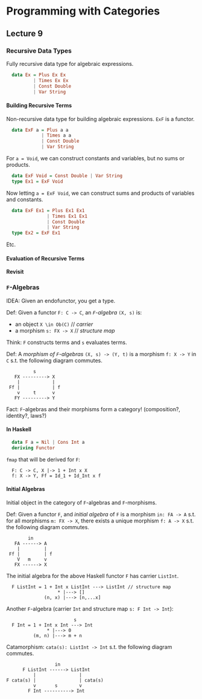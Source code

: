 # Programming with Categories
## Lecture 9

### Recursive Data Types
Fully recursive data type for algebraic expressions.

```haskell
  data Ex = Plus Ex Ex
          | Times Ex Ex
          | Const Double
          | Var String
```
#### Building Recursive Terms
Non-recursive data type for building algebraic expressions. `ExF` is a functor.
```haskell
  data ExF a = Plus a a
             | Times a a
             | Const Double
             | Var String
```

For `a = Void`, we can construct constants and variables, but no sums or products.
```haskell
  data ExF Void = Const Double | Var String
  type Ex1 = ExF Void
```

Now letting `a = ExF Void`, we can construct sums and products of variables and constants.
```haskell
  data ExF Ex1 = Plus Ex1 Ex1
               | Times Ex1 Ex1
               | Const Double
               | Var String
  type Ex2 = ExF Ex1
```

Etc.

#### Evaluation of Recursive Terms
**Revisit**

### `F`-Algebras
IDEA: Given an endofunctor, you get a type.

Def: Given a functor `F: C -> C`, an *`F`-algebra* `(X, s)` is:
  - an object `X \in Ob(C)` // *carrier*
  - a morphism `s: FX -> X` // *structure map*

Think: `F` constructs terms and `s` evaluates terms.

Def: A *morphism of `F`-algebras* `(X, s) -> (Y, t)` is a morphism `f: X -> Y` in `C` s.t. the following diagram commutes.
```
          s
   FX ---------> X
    |            |
 Ff |            | f
    v     t      v
   FY ---------> Y
```

Fact: `F`-algebras and their morphisms form a category! (composition?, identity?, laws?)

#### In Haskell
```haskell
  data F a = Nil | Cons Int a
  deriving Functor
```

`fmap` that will be derived for `F`:
```
  F: C -> C, X |-> 1 + Int x X
  f: X -> Y, Ff = Id_1 + Id_Int x f
```

#### Initial Algebras
Initial object in the category of `F`-algebras and `F`-morphisms.

Def: Given a functor `F`, and *initial algebra* of `F` is a morphism `in: FA -> A` s.t. for all morphisms `m: FX -> X`, there exists a unique morphism `f: A -> X` s.t. the following diagram commutes.
```
        in
   FA ------> A
    |         |
 Ff |         | f
    V   m     v
   FX ------> X
```

The initial algebra for the above Haskell functor `F` has carrier `ListInt`.

```
  F ListInt = 1 + Int x ListInt ---> ListInt // structure map
                   * |---> []
              (n, x) |---> [n,...x]
```

Another `F`-algebra (carrier `Int` and structure map `s: F Int -> Int`):
```
                         s
  F Int = 1 + Int x Int ---> Int
               * |---> 0
          (m, n) |---> m + n
```

Catamorphism: `cata(s): ListInt -> Int` s.t. the following diagram commutes.
```
                  in
      F ListInt ------> ListInt
          |                |
F cata(s) |                | cata(s)
          v       s        v
        F Int ----------> Int
```
